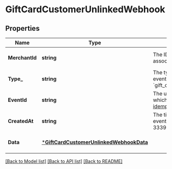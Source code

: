 # GiftCardCustomerUnlinkedWebhook

## Properties

 Name           | Type                                                                               | Description                                                                                                                                             | Notes                        
----------------|------------------------------------------------------------------------------------|---------------------------------------------------------------------------------------------------------------------------------------------------------|------------------------------
 **MerchantId** | **string**                                                                         | The ID of the Square seller associated with the event.                                                                                                  | [optional] [default to null] 
 **Type_**      | **string**                                                                         | The type of event. For this event, the value is &#x60;gift_card.customer_unlinked&#x60;.                                                                | [optional] [default to null] 
 **EventId**    | **string**                                                                         | The unique ID of the event, which is used for  [idempotency support](https://developer.squareup.com/docs/webhooks/step4manage#webhooks-best-practices). | [optional] [default to null] 
 **CreatedAt**  | **string**                                                                         | The timestamp of when the event was created, in RFC 3339 format.                                                                                        | [optional] [default to null] 
 **Data**       | [***GiftCardCustomerUnlinkedWebhookData**](GiftCardCustomerUnlinkedWebhookData.md) |                                                                                                                                                         | [optional] [default to null] 

[[Back to Model list]](../README.md#documentation-for-models) [[Back to API list]](../README.md#documentation-for-api-endpoints) [[Back to README]](../README.md)

